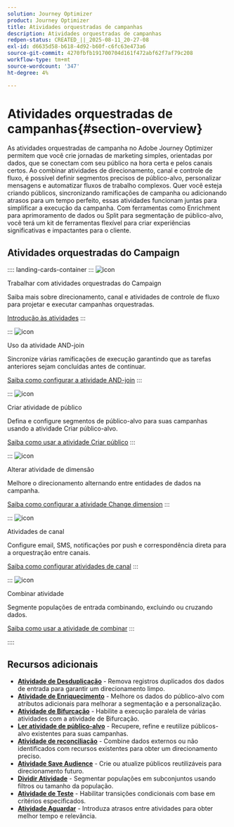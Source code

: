 ```yaml
---
solution: Journey Optimizer
product: Journey Optimizer
title: Atividades orquestradas de campanhas
description: Atividades orquestradas de campanhas
redpen-status: CREATED_||_2025-08-11_20-27-08
exl-id: d6635d58-b618-4d92-b60f-c6fc63e473a6
source-git-commit: 4270fbfb191700704d161f472abf62f7af79c208
workflow-type: tm+mt
source-wordcount: '347'
ht-degree: 4%

---
```


# Atividades orquestradas de campanhas{#section-overview}

As atividades orquestradas de campanha no Adobe Journey Optimizer permitem que você crie jornadas de marketing simples, orientadas por dados, que se conectam com seu público na hora certa e pelos canais certos. Ao combinar atividades de direcionamento, canal e controle de fluxo, é possível definir segmentos precisos de público-alvo, personalizar mensagens e automatizar fluxos de trabalho complexos. Quer você esteja criando públicos, sincronizando ramificações de campanha ou adicionando atrasos para um tempo perfeito, essas atividades funcionam juntas para simplificar a execução da campanha. Com ferramentas como Enrichment para aprimoramento de dados ou Split para segmentação de público-alvo, você terá um kit de ferramentas flexível para criar experiências significativas e impactantes para o cliente.

## Atividades orquestradas do Campaign

:::: landing-cards-container
:::
![icon](https://cdn.experienceleague.adobe.com/icons/book.svg?lang=pt-BR)

Trabalhar com atividades orquestradas do Campaign

Saiba mais sobre direcionamento, canal e atividades de controle de fluxo para projetar e executar campanhas orquestradas.

[Introdução às atividades](../using/orchestrated/activities/about-activities.md)
:::

:::
![icon](https://cdn.experienceleague.adobe.com/icons/code-branch.svg?lang=pt-BR)

Uso da atividade AND-join

Sincronize várias ramificações de execução garantindo que as tarefas anteriores sejam concluídas antes de continuar.

[Saiba como configurar a atividade AND-join](../using/orchestrated/activities/and-join.md)
:::

:::
![icon](https://cdn.experienceleague.adobe.com/icons/bullseye.svg?lang=pt-BR)

Criar atividade de público

Defina e configure segmentos de público-alvo para suas campanhas usando a atividade Criar público-alvo.

[Saiba como usar a atividade Criar público](../using/orchestrated/activities/build-audience.md)
:::

:::
![icon](https://cdn.experienceleague.adobe.com/icons/gear.svg?lang=pt-BR)

Alterar atividade de dimensão

Melhore o direcionamento alternando entre entidades de dados na campanha.

[Saiba como configurar a atividade Change dimension](../using/orchestrated/activities/change-dimension.md)
:::

:::
![icon](https://cdn.experienceleague.adobe.com/icons/list-check.svg?lang=pt-BR)

Atividades de canal

Configure email, SMS, notificações por push e correspondência direta para a orquestração entre canais.

[Saiba como configurar atividades de canal](../using/orchestrated/activities/channels.md)
:::

:::
![icon](https://cdn.experienceleague.adobe.com/icons/puzzle-piece.svg?lang=pt-BR)

Combinar atividade

Segmente populações de entrada combinando, excluindo ou cruzando dados.

[Saiba como usar a atividade de combinar](../using/orchestrated/activities/combine.md)
:::

::::


## Recursos adicionais

- **[Atividade de Desduplicação](../using/orchestrated/activities/deduplication.md)** - Remova registros duplicados dos dados de entrada para garantir um direcionamento limpo.
- **[Atividade de Enriquecimento](../using/orchestrated/activities/enrichment.md)** - Melhore os dados do público-alvo com atributos adicionais para melhorar a segmentação e a personalização.
- **[Atividade de Bifurcação](../using/orchestrated/activities/fork.md)** - Habilite a execução paralela de várias atividades com a atividade de Bifurcação.
- **[Ler atividade de público-alvo](../using/orchestrated/activities/read-audience.md)** - Recupere, refine e reutilize públicos-alvo existentes para suas campanhas.
- **[Atividade de reconciliação](../using/orchestrated/activities/reconciliation.md)** - Combine dados externos ou não identificados com recursos existentes para obter um direcionamento preciso.
- **[Atividade Save Audience](../using/orchestrated/activities/save-audience.md)** - Crie ou atualize públicos reutilizáveis para direcionamento futuro.
- **[Dividir Atividade](../using/orchestrated/activities/split.md)** - Segmentar populações em subconjuntos usando filtros ou tamanho da população.
- **[Atividade de Teste](../using/orchestrated/activities/test.md)** - Habilitar transições condicionais com base em critérios especificados.
- **[Atividade Aguardar](../using/orchestrated/activities/wait.md)** - Introduza atrasos entre atividades para obter melhor tempo e relevância.

